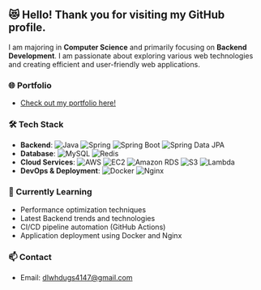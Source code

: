 

## 😻 Hello! Thank you for visiting my GitHub profile.

I am majoring in **Computer Science** and primarily focusing on **Backend Development**. I am passionate about exploring various web technologies and creating efficient and user-friendly web applications.

### 🌐 Portfolio
- [Check out my portfolio here!](https://equal-prepared-00c.notion.site/Junior-Developer-Jonghyun-Lee-9f280ec7713b45b68dd5077519aebb29)

### 🛠 Tech Stack
- **Backend**: ![Java](https://img.shields.io/badge/Java-ED8B00?style=flat-square&logo=java&logoColor=white) ![Spring](https://img.shields.io/badge/Spring-6DB33F?style=flat-square&logo=spring&logoColor=white) ![Spring Boot](https://img.shields.io/badge/Spring%20Boot-6DB33F?style=flat-square&logo=spring-boot&logoColor=white) ![Spring Data JPA](https://img.shields.io/badge/Spring%20Data%20JPA-6DB33F?style=flat-square&logo=spring&logoColor=white)
- **Database**: ![MySQL](https://img.shields.io/badge/MySQL-4479A1?style=flat-square&logo=mysql&logoColor=white) ![Redis](https://img.shields.io/badge/Redis-DC382D?style=flat-square&logo=redis&logoColor=white) 
- **Cloud Services**: ![AWS](https://img.shields.io/badge/AWS-232F3E?style=flat-square&logo=amazon-aws&logoColor=white) ![EC2](https://img.shields.io/badge/EC2-FF9900?style=flat-square&logo=amazon-ec2&logoColor=white) ![Amazon RDS](https://img.shields.io/badge/Amazon%20RDS-527FFF?style=flat-square&logo=amazon-rds&logoColor=white) ![S3](https://img.shields.io/badge/S3-569A31?style=flat-square&logo=amazon-s3&logoColor=white) ![Lambda](https://img.shields.io/badge/AWS%20Lambda-FF9900?style=flat-square&logo=amazon-aws&logoColor=white)
- **DevOps & Deployment**: ![Docker](https://img.shields.io/badge/Docker-2496ED?style=flat-square&logo=docker&logoColor=white) ![Nginx](https://img.shields.io/badge/Nginx-009639?style=flat-square&logo=nginx&logoColor=white)



### 🌱 Currently Learning
- Performance optimization techniques
- Latest Backend trends and technologies
- CI/CD pipeline automation (GitHub Actions)
- Application deployment using Docker and Nginx

### 📫 Contact
- Email: [dlwhdugs4147@gmail.com](dlwhdugs4147@gmail.com)
